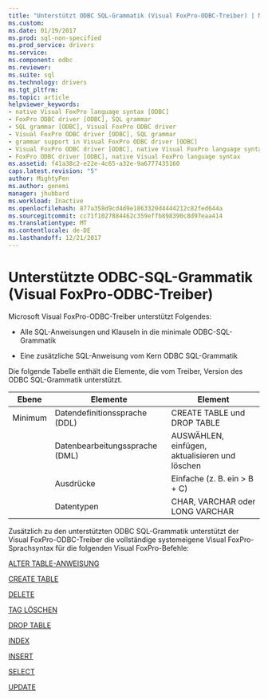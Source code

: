 ```yaml
---
title: "Unterstützt ODBC SQL-Grammatik (Visual FoxPro-ODBC-Treiber) | Microsoft Docs"
ms.custom: 
ms.date: 01/19/2017
ms.prod: sql-non-specified
ms.prod_service: drivers
ms.service: 
ms.component: odbc
ms.reviewer: 
ms.suite: sql
ms.technology: drivers
ms.tgt_pltfrm: 
ms.topic: article
helpviewer_keywords:
- native Visual FoxPro language syntax [ODBC]
- FoxPro ODBC driver [ODBC], SQL grammar
- SQL grammar [ODBC], Visual FoxPro ODBC driver
- Visual FoxPro ODBC driver [ODBC], SQL grammar
- grammar support in Visual FoxPro ODBC driver [ODBC]
- Visual FoxPro ODBC driver [ODBC], native Visual FoxPro language syntax
- FoxPro ODBC driver [ODBC], native Visual FoxPro language syntax
ms.assetid: f41a38c2-e22e-4c65-a32e-9a6777435160
caps.latest.revision: "5"
author: MightyPen
ms.author: genemi
manager: jhubbard
ms.workload: Inactive
ms.openlocfilehash: 877a358d9cd4d9e1863320d4444212c82fed644a
ms.sourcegitcommit: cc71f1027884462c359effb898390c8d97eaa414
ms.translationtype: MT
ms.contentlocale: de-DE
ms.lasthandoff: 12/21/2017
---
```

# <a name="supported-odbc-sql-grammar-visual-foxpro-odbc-driver"></a>Unterstützte ODBC-SQL-Grammatik (Visual FoxPro-ODBC-Treiber)
Microsoft Visual FoxPro-ODBC-Treiber unterstützt Folgendes:  
  
-   Alle SQL-Anweisungen und Klauseln in die minimale ODBC-SQL-Grammatik  
  
-   Eine zusätzliche SQL-Anweisung vom Kern ODBC SQL-Grammatik  
  
 Die folgende Tabelle enthält die Elemente, die vom Treiber, Version des ODBC SQL-Grammatik unterstützt.  
  
|Ebene|Elemente|Element|  
|-----------|--------------|----------|  
|Minimum|Datendefinitionssprache (DDL)|CREATE TABLE und DROP TABLE|  
||Datenbearbeitungssprache (DML)|AUSWÄHLEN, einfügen, aktualisieren und löschen|  
||Ausdrücke|Einfache (z. B. ein > B + C)|  
||Datentypen|CHAR, VARCHAR oder LONG VARCHAR|  
  
 Zusätzlich zu den unterstützten ODBC SQL-Grammatik unterstützt der Visual FoxPro-ODBC-Treiber die vollständige systemeigene Visual FoxPro-Sprachsyntax für die folgenden Visual FoxPro-Befehle:  
  
 [ALTER TABLE-ANWEISUNG](../../odbc/microsoft/alter-table-sql-command.md)  
  
 [CREATE TABLE](../../odbc/microsoft/create-table-sql-command.md)  
  
 [DELETE](../../odbc/microsoft/delete-sql-command.md)  
  
 [TAG LÖSCHEN](../../odbc/microsoft/delete-tag-command.md)  
  
 [DROP TABLE](../../odbc/microsoft/drop-table-command.md)  
  
 [INDEX](../../odbc/microsoft/index-command.md)  
  
 [INSERT](../../odbc/microsoft/insert-sql-command.md)  
  
 [SELECT](../../odbc/microsoft/select-sql-command.md)  
  
 [UPDATE](../../odbc/microsoft/update-sql-command.md)
